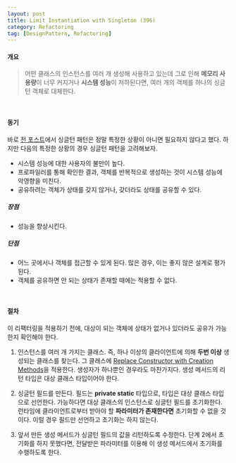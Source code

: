 ```yaml
---
layout: post
title: Limit Instantiation with Singleton (396)
category: Refactoring
tag: [DesignPattern, Refactoring] 
---
```


#### 개요

>어떤 클래스의 인스턴스를 여러 개 생성해 사용하고 있는데 그로 인해 **메모리 사용량**이 너무 커지거나 **시스템 성능**이 저하된다면,
여러 개의 객체를 하나의 싱글턴 객체로 대체한다.

<br>

#### 동기

바로 [전 포스트](https://ukcastle.github.io/refactoring/2021/05/19/Inline-Singleton/)에서 싱글턴 패턴은 정말 특정한 상황이 아니면 필요하지 않다고 했다. 하지만 다음의 특정한 상황의 경우 싱글턴 패턴을 고려해보자.  

- 시스템 성능에 대한 사용자의 불만이 높다.
- 프로파일러를 통해 확인한 결과, 객체를 반복적으로 생성하는 것이 시스템 성능에 악영향을 미친다.
- 공유하려는 객체가 상태를 갖지 않거나, 갖더라도 상태를 공유할 수 있다.


##### 장점

- 성능을 향상시킨다.

##### 단점

- 어느 곳에서나 객체를 접근할 수 있게 된다. 많은 경우, 이는 좋지 않은 설계로 평가된다.
- 객체를 공유하면 안 되는 상태가 존재할 때에는 적용할 수 없다.

<br>

#### 절차

이 리팩터링을 적용하기 전에, 대상이 되는 객체에 상태가 없거나 있더라도 공유가 가능한지 확인해야 한다.

1. 인스턴스를 여러 개 가지는 클래스. 즉, 하나 이상의 클라이언트에 의해 **두번 이상** 생성되는 클래스를 찾는다. 그 클래스에 [Replace Constructor with Creation Methods](https://ukcastle.github.io/refactoring/2021/04/13/Replace-Constructors-With-Creation-Methods/)을 적용한다. 생성자가 하나뿐인 경우라도 마찬가지다. 생성 메서드의 리턴 타입은 대상 클래스 타입이어야 한다.

2. 싱글턴 필드를 만든다. 필드는 **private static** 타입으로, 타입은 대상 클래스 타입으로 선언한다. 가능하다면 대상 클래스의 인스턴스로 싱글턴 필드를 초기화한다.  
런타임에 클라이언트로부터 받아야 할 **파라미터가 존재한다면** 초기화할 수 없을 것이다. 이럴 경우 필드만 선언하고 초기화는 하지 않는다.   

3. 앞서 만든 생성 메서드가 싱글턴 필드의 값을 리턴하도록 수정한다. 단계 2에서 초기화를 하지 못했다면, 전달받은 파라미터를 이용해 이 생성 메서드에서 초기화를 수행하도록 한다.

<br>
